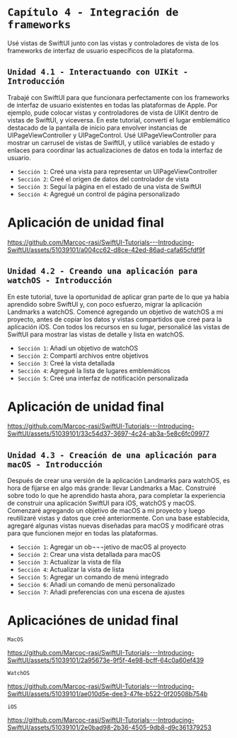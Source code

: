 # `Capítulo 4 - Integración de frameworks`

Usé vistas de SwiftUI junto con las vistas y controladores de vista de los frameworks de interfaz de usuario específicos de la plataforma.

## `Unidad 4.1 - Interactuando con UIKit - Introducción`

Trabajé con SwiftUI para que funcionara perfectamente con los frameworks de interfaz de usuario existentes en todas las plataformas de Apple. Por ejemplo, pude colocar vistas y controladores de vista de UIKit dentro de vistas de SwiftUI, y viceversa. En este tutorial, convertí el lugar emblemático destacado de la pantalla de inicio para envolver instancias de UIPageViewController y UIPageControl. Usé UIPageViewController para mostrar un carrusel de vistas de SwiftUI, y utilicé variables de estado y enlaces para coordinar las actualizaciones de datos en toda la interfaz de usuario.

- `Sección 1`: Creé una vista para representar un UIPageViewController
- `Sección 2`: Creé el origen de datos del controlador de vista
- `Sección 3`: Seguí la página en el estado de una vista de SwiftUI
- `Sección 4`: Agregué un control de página personalizado

# Aplicación de unidad final

https://github.com/Marcoc-rasi/SwiftUI-Tutorials---Introducing-SwiftUI/assets/51039101/a004cc62-d8ce-42ed-86ad-cafa65cfdf9f

## `Unidad 4.2 - Creando una aplicación para watchOS - Introducción`

En este tutorial, tuve la oportunidad de aplicar gran parte de lo que ya había aprendido sobre SwiftUI y, con poco esfuerzo, migrar la aplicación Landmarks a watchOS. Comencé agregando un objetivo de watchOS a mi proyecto, antes de copiar los datos y vistas compartidos que creé para la aplicación iOS. Con todos los recursos en su lugar, personalicé las vistas de SwiftUI para mostrar las vistas de detalle y lista en watchOS.

- `Sección 1`: Añadí un objetivo de watchOS
- `Sección 2`: Compartí archivos entre objetivos
- `Sección 3`: Creé la vista detallada
- `Sección 4`: Agregué la lista de lugares emblemáticos
- `Sección 5`: Creé una interfaz de notificación personalizada

# Aplicación de unidad final

https://github.com/Marcoc-rasi/SwiftUI-Tutorials---Introducing-SwiftUI/assets/51039101/33c54d37-3697-4c24-ab3a-5e8c6fc09977

## `Unidad 4.3 - Creación de una aplicación para macOS - Introducción`

Después de crear una versión de la aplicación Landmarks para watchOS, es hora de fijarse en algo más grande: llevar Landmarks a Mac. Construiré sobre todo lo que he aprendido hasta ahora, para completar la experiencia de construir una aplicación SwiftUI para iOS, watchOS y macOS. Comenzaré agregando un objetivo de macOS a mi proyecto y luego reutilizaré vistas y datos que creé anteriormente. Con una base establecida, agregaré algunas vistas nuevas diseñadas para macOS y modificaré otras para que funcionen mejor en todas las plataformas.

- `Sección 1`: Agregar un ob¬¬¬jetivo de macOS al proyecto
- `Sección 2`: Crear una vista detallada para macOS
- `Sección 3`: Actualizar la vista de fila
- `Sección 4`: Actualizar la vista de lista
- `Sección 5`: Agregar un comando de menú integrado
- `Sección 6`: Añadí un comando de menú personalizado
- `Sección 7`: Añadí preferencias con una escena de ajustes

# Aplicaciónes de unidad final

`MacOS`

https://github.com/Marcoc-rasi/SwiftUI-Tutorials---Introducing-SwiftUI/assets/51039101/2a95673e-9f5f-4e98-bcff-64c0a60ef439

`WatchOS`

https://github.com/Marcoc-rasi/SwiftUI-Tutorials---Introducing-SwiftUI/assets/51039101/ae010d5e-dee3-47fe-b522-0f20508b754b

`iOS`

https://github.com/Marcoc-rasi/SwiftUI-Tutorials---Introducing-SwiftUI/assets/51039101/2e0bad98-2b36-4505-9db8-d9c361379253
